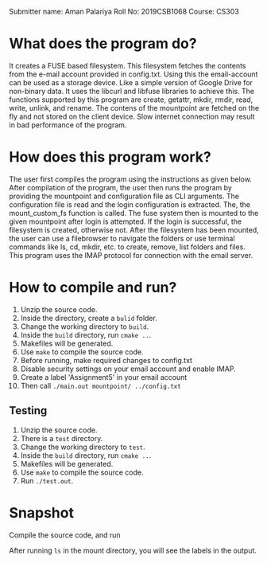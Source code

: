 Submitter name: Aman Palariya
Roll No: 2019CSB1068
Course: CS303

# What does the program do?
It creates a FUSE based filesystem. This filesystem fetches the contents from the e-mail account provided in config.txt. Using this the email-account can be used as a storage device. Like a simple version of Google Drive for non-binary data. It uses the libcurl and libfuse libraries to achieve this. The functions supported by this program are create, getattr, mkdir, rmdir, read, write, unlink, and rename. The contens of the mountpoint are fetched on the fly and not stored on the client device. Slow internet connection may result in bad performance of the program.

# How does this program work?
The user first compiles the program using the instructions as given below. After compilation of the program, the user then runs the program by providing the mountpoint and configuration file as CLI arguments. The configuration file is read and the login configuration is extracted. The, the mount_custom_fs function is called. The fuse system then is mounted to the given mountpoint after login is attempted. If the login is successful, the filesystem is created, otherwise not. 
After the filesystem has been mounted, the user can use a filebrowser to navigate the folders or use terminal commands like ls, cd, mkdir, etc. to create, remove, list folders and files.
This program uses the IMAP protocol for connection with the email server.

# How to compile and run?

1. Unzip the source code.
2. Inside the directory, create a `bulid` folder.
3. Change the working directory to `build`.
4. Inside the `build` directory, run `cmake ..`.
5. Makefiles will be generated.
6. Use `make` to compile the source code.
7. Before running, make required changes to config.txt
8. Disable security settings on your email account and enable IMAP.
9. Create a label 'Assignment5' in your email account
10. Then call `./main.out mountpoint/ ../config.txt`

## Testing

1. Unzip the source code.
2. There is a `test` directory.
3. Change the working directory to `test`.
4. Inside the `build` directory, run `cmake ..`.
5. Makefiles will be generated.
6. Use `make` to compile the source code.
7. Run `./test.out`.

# Snapshot

Compile the source code, and run

After running `ls` in the mount directory, you will see the labels in the output.
